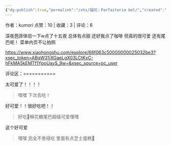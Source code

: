 ```yaml
---
{"dg-publish":true,"permalink":"/xhs/福冈｜Parfaiteria bel/","created":"2025-03-17T23:00:57.806+08:00","updated":"2025-03-17T23:00:57.806+08:00"}
---
```


作者：kumori
点赞：10   |   收藏：3   |   评论：6

深夜芭菲体验一下w点了十五夜 总体有点甜 还好我点了咖啡 但真的很可爱 还有尾巴呢！
菜单内页不让拍照

https://www.xiaohongshu.com/explore/66f063c50000000025032be3?xsec_token=ABqW31iXGaeLgX03LCtKxC-hFkMA5kEMTf1YpoUayS_9w=&xsec_source=pc_user

评论区：===========

太可爱了！！！！

> 嘿嘿 下次去吃！

好可爱！！很好吃吧！！

> 好吃🥺棉花糖尾巴超级可爱嘿嘿

这个好可爱

> 嘿嘿 完全不舍得吃 里面有点芝士蛋糕🥺
